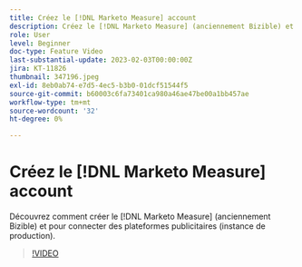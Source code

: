 ```yaml
---
title: Créez le [!DNL Marketo Measure] account
description: Créez le [!DNL Marketo Measure] (anciennement Bizible) et connectez les plateformes publicitaires (instance de production).
role: User
level: Beginner
doc-type: Feature Video
last-substantial-update: 2023-02-03T00:00:00Z
jira: KT-11826
thumbnail: 347196.jpeg
exl-id: 8eb0ab74-e7d5-4ec5-b3b0-01dcf51544f5
source-git-commit: b60003c6fa73401ca980a46ae47be00a1bb457ae
workflow-type: tm+mt
source-wordcount: '32'
ht-degree: 0%

---
```


# Créez le [!DNL Marketo Measure] account

Découvrez comment créer le [!DNL Marketo Measure] (anciennement Bizible) et pour connecter des plateformes publicitaires (instance de production).

>[!VIDEO](https://video.tv.adobe.com/v/347196/?quality=12&learn=on)
